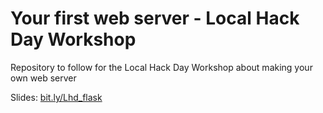 # Your first web server - Local Hack Day Workshop

Repository to follow for the Local Hack Day Workshop about making your own web server

Slides: [bit.ly/Lhd_flask](http://bit.ly/lhd_flask)
